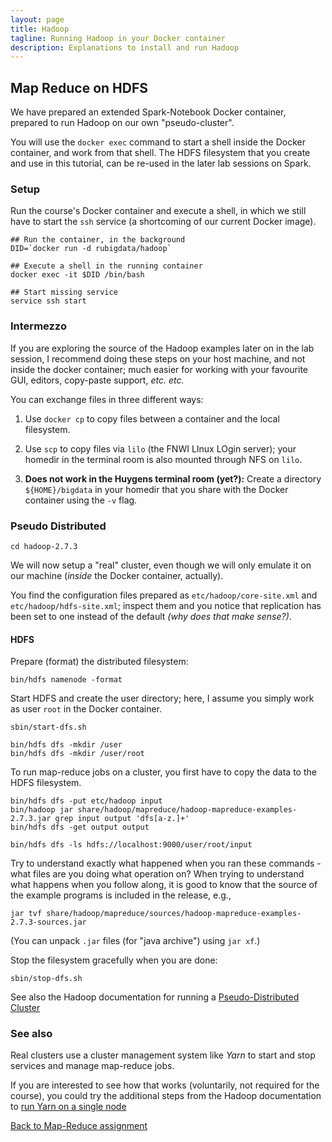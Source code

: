 ```yaml
---
layout: page
title: Hadoop
tagline: Running Hadoop in your Docker container
description: Explanations to install and run Hadoop
---
```


## Map Reduce on HDFS

We have prepared an extended Spark-Notebook Docker container, prepared to run Hadoop on our own "pseudo-cluster".

You will use the `docker exec` command to start a shell inside the Docker container, and work from that shell.
The HDFS filesystem that you create and use in this tutorial, can be re-used in the later lab sessions on Spark.

### Setup

Run the course's Docker container and execute a shell, in which we still have to start the `ssh` service 
(a shortcoming of our current Docker image).

```
## Run the container, in the background
DID=`docker run -d rubigdata/hadoop`

## Execute a shell in the running container
docker exec -it $DID /bin/bash

## Start missing service
service ssh start
```

### Intermezzo

If you are exploring the source of the Hadoop examples later on in the lab session, I recommend doing these steps 
on your host machine, and not inside the docker container; much easier for working with your favourite GUI, editors, 
copy-paste support, _etc. etc._

You can exchange files in three different ways:

1. Use `docker cp` to copy files between a container and the local filesystem.

2. Use `scp` to copy files via `lilo` (the FNWI LInux LOgin server); your homedir in the terminal room
is also mounted through NFS on `lilo`. 

3. __Does not work in the Huygens terminal room (yet?):__ 
Create a directory `${HOME}/bigdata` in your homedir that you share with the Docker container using the `-v` flag.

### Pseudo Distributed

```
cd hadoop-2.7.3
```

We will now setup a "real" cluster, even though we will only emulate it on our machine (_inside_ the Docker container, actually).

You find the configuration files prepared as `etc/hadoop/core-site.xml` and `etc/hadoop/hdfs-site.xml`;
inspect them and you notice that replication has been set to one instead of the default _(why does that make sense?)_.

#### HDFS

Prepare (format) the distributed filesystem:

```
bin/hdfs namenode -format
```

Start HDFS and create the user directory; here, I assume you simply work as user `root` in the Docker container.

```
sbin/start-dfs.sh

bin/hdfs dfs -mkdir /user
bin/hdfs dfs -mkdir /user/root

```

To run map-reduce jobs on a cluster, you first have to copy the data to the HDFS filesystem.

```
bin/hdfs dfs -put etc/hadoop input
bin/hadoop jar share/hadoop/mapreduce/hadoop-mapreduce-examples-2.7.3.jar grep input output 'dfs[a-z.]+'
bin/hdfs dfs -get output output

bin/hdfs dfs -ls hdfs://localhost:9000/user/root/input
```

Try to understand exactly what happened when you ran these commands - what files are you doing what operation on?
When trying to understand what happens when you follow along, it is good to know that the source of the example programs
is included in the release, e.g.,

```
jar tvf share/hadoop/mapreduce/sources/hadoop-mapreduce-examples-2.7.3-sources.jar
```

(You can unpack `.jar` files (for "java archive") using `jar xf`.)

Stop the filesystem gracefully when you are done:

```
sbin/stop-dfs.sh
```

See also the Hadoop documentation for running a
[Pseudo-Distributed Cluster](https://hadoop.apache.org/docs/r2.7.3/hadoop-project-dist/hadoop-common/SingleCluster.html#Pseudo-Distributed_Operation)

### See also

Real clusters use a cluster management system like _Yarn_ to start and stop services and manage map-reduce jobs.

If you are interested to see how that works (voluntarily, not required for the course), 
you could try the additional steps from the Hadoop documentation to
[run Yarn on a single node](https://hadoop.apache.org/docs/r2.7.3/hadoop-project-dist/hadoop-common/SingleCluster.html#YARN_on_a_Single_Node)


[Back to Map-Reduce assignment](../assignments/A2-mapreduce.html)
